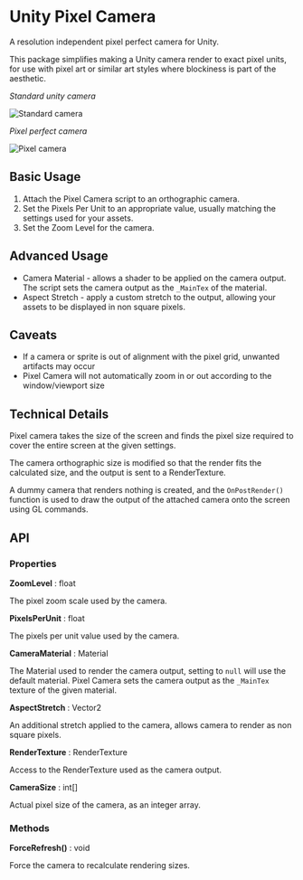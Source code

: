 # Unity Pixel Camera

A resolution independent pixel perfect camera for Unity.

This package simplifies making a Unity camera render to exact pixel units, for use with pixel art or similar art styles where blockiness is part of the aesthetic.

*Standard unity camera*

![Standard camera](http://i.imgur.com/pye9clh.gif)

*Pixel perfect camera*

![Pixel camera](http://i.imgur.com/VKhQrfu.gif)

## Basic Usage ##

1. Attach the Pixel Camera script to an orthographic camera.
2. Set the Pixels Per Unit to an appropriate value, usually matching the settings used for your assets.
3. Set the Zoom Level for the camera.

## Advanced Usage ##

* Camera Material - allows a shader to be applied on the camera output. The script sets the camera output as the `_MainTex` of the material.
* Aspect Stretch - apply a custom stretch to the output, allowing your assets to be displayed in non square pixels.

## Caveats ##

* If a camera or sprite is out of alignment with the pixel grid, unwanted artifacts may occur
* Pixel Camera will not automatically zoom in or out according to the window/viewport size

## Technical Details ##

Pixel camera takes the size of the screen and finds the pixel size required to cover the entire screen at the given settings.

The camera orthographic size is modified so that the render fits the calculated size, and the output is sent to a RenderTexture.

A dummy camera that renders nothing is created, and the `OnPostRender()` function is used to draw the output of the attached camera onto the screen using GL commands.

## API ##

### Properties ###

__ZoomLevel__ : float

The pixel zoom scale used by the camera.

__PixelsPerUnit__ : float

The pixels per unit value used by the camera.

__CameraMaterial__ : Material

The Material used to render the camera output, setting to `null` will use the default material. Pixel Camera sets the camera output as the `_MainTex` texture of the given material.

__AspectStretch__ : Vector2

An additional stretch applied to the camera, allows camera to render as non square pixels.

__RenderTexture__ : RenderTexture

Access to the RenderTexture used as the camera output.

__CameraSize__ : int[]

Actual pixel size of the camera, as an integer array.

### Methods ###

__ForceRefresh()__ : void

Force the camera to recalculate rendering sizes.
